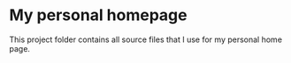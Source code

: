 # My personal homepage

This project folder contains all source files that I use for my personal home page. 
